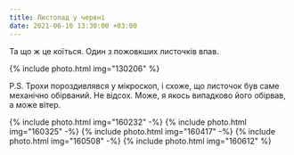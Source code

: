 ```yaml
---
title: Листопад у червні
date: 2021-06-10 13:30:00 +03:00
---
```


Та що ж це коїться. Один з пожовкших листочків впав.

{% include photo.html img="130206" %}

P.S. Трохи пороздивлявся у мікроскоп, і схоже, що листочок був саме механічно обірваний. Не відсох. Може, я якось випадково його обірвав, а може вітер.

{% include photo.html img="160232" -%}
{% include photo.html img="160325" -%}
{% include photo.html img="160417" -%}
{% include photo.html img="160508" -%}
{% include photo.html img="160612" %}
